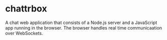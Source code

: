 # chattrbox
A chat web application that consists of a Node.js server and a JavaScript app running in the browser. The browser handles real time communicaation over WebSockets.
